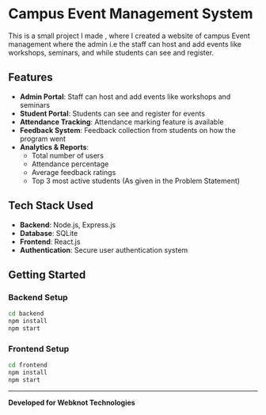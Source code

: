 # Campus Event Management System

This is a small project I made , where I created a website of campus Event management where the admin i.e the staff can host and add events like workshops, seminars, and while students can see and register.

## Features

- **Admin Portal**: Staff can host and add events like workshops and seminars
- **Student Portal**: Students can see and register for events
- **Attendance Tracking**: Attendance marking feature is available
- **Feedback System**: Feedback collection from students on how the program went
- **Analytics & Reports**: 
  - Total number of users
  - Attendance percentage
  - Average feedback ratings
  - Top 3 most active students (As given in the Problem Statement)

## Tech Stack Used

- **Backend**: Node.js, Express.js
- **Database**: SQLite
- **Frontend**: React.js
- **Authentication**: Secure user authentication system

## Getting Started

### Backend Setup
```bash
cd backend
npm install
npm start
```

### Frontend Setup
```bash
cd frontend
npm install
npm start
```

---
**Developed for Webknot Technologies**


